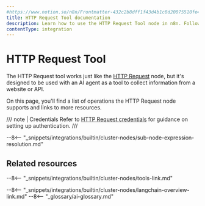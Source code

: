 ```yaml
---
#https://www.notion.so/n8n/Frontmatter-432c2b8dff1f43d4b1c8d20075510fe4
title: HTTP Request Tool documentation
description: Learn how to use the HTTP Request Tool node in n8n. Follow technical documentation to integrate HTTP Request Tool node into your workflows.
contentType: integration
---
```


# HTTP Request Tool

The HTTP Request tool works just like the [HTTP Request](/integrations/builtin/core-nodes/n8n-nodes-base.httprequest/) node, but it's designed to be used with an AI agent as a tool to collect information from a website or API.

On this page, you'll find a list of operations the HTTP Request node supports and links to more resources.

/// note | Credentials
Refer to [HTTP Request credentials](/integrations/builtin/credentials/httprequest/) for guidance on setting up authentication. 
///

--8<-- "_snippets/integrations/builtin/cluster-nodes/sub-node-expression-resolution.md"

## Related resources

--8<-- "_snippets/integrations/builtin/cluster-nodes/tools-link.md"

--8<-- "_snippets/integrations/builtin/cluster-nodes/langchain-overview-link.md"
--8<-- "_glossary/ai-glossary.md"
